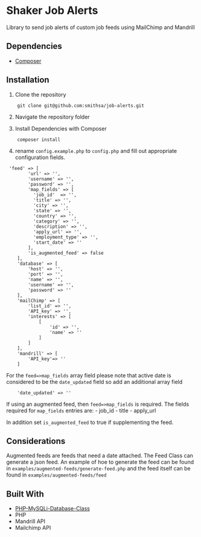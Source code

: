# Shaker Job Alerts

Library to send job alerts of custom job feeds using MailChimp and Mandrill

## Dependencies

*	[Composer](https://getcomposer.org/download/)

## Installation

1. Clone the repository
```
	git clone git@github.com:smithsa/job-alerts.git
```

2. Navigate the repository folder

3. Install Dependencies with Composer

```
	composer install
```

4. rename `config.example.php` to `config.php` and fill out appropriate configuration fields.

```
 'feed' => [
        'url' => '',
        'username' => '',
        'password' => '',
        'map_fields' => [
          'job_id'  => '',
          'title' => '',
          'city' => '',
          'state' => '',
          'country' => '',
          'category' => '',
          'description' => '',
          'apply_url' => '',
          'employment_type' => '',
          'start_date' => ''
        ],
        'is_augmented_feed' => false
    ],
   	'database' => [
        'host' => '',
        'port' => '',
        'name' => '',
        'username' => '',
        'password' => ''
   	],
    'mailChimp' => [
        'list_id' => '',
        'API_key' => '',
        'interests' => [
            [
                'id' => '',
                'name' => ''
            ]
        ]
    ],
    'mandrill' => [
    	'API_key'=> ''
    ]
```

For the `feed=>map_fields` array field  please note that active date is considered to be the `date_updated` field so add an additional array field 
```
	'date_updated' => ''
```

If using an augmented feed, then `feed=>map_fields` is required. The fields required for `map_fields` entries are:
    - job_id
    - title
    - apply_url
 
In addition set `is_augmented_feed` to true if supplementing the feed.


	
## Considerations

Augmented feeds are feeds that need a date attached. The Feed Class can generate a json feed.
An example of hoe to generate the feed can be found in `examples/augmented-feeds/generate-feed.php` and the feed itself
can be found in `examples/augmented-feeds/feed`


## Built With

*	[PHP-MySQLi-Database-Class](https://github.com/ThingEngineer/PHP-MySQLi-Database-Class)
*   PHP
*   Mandrill API
*   Mailchimp API